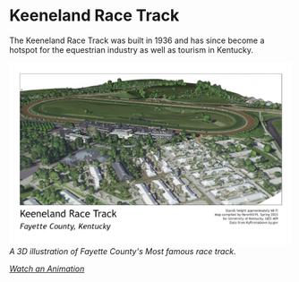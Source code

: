 # Keeneland Race Track
The Keeneland Race Track was built in 1936 and has since become a hotspot for the equestrian industry as well as tourism in Kentucky.

![A map of Keeneland Race Track](keenelandmap.jpg)     
*A 3D illustration of Fayette County's Most famous race track.*
    
*[Watch an Animation](https://youtu.be/MCimzVKCKZ8)*
